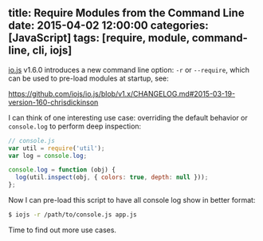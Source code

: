 title: Require Modules from the Command Line
date: 2015-04-02 12:00:00
categories: [JavaScript]
tags: [require, module, command-line, cli, iojs]
---

[io.js] v1.6.0 introduces a new command line option: `-r` or `--require`, which can be used to pre-load modules at startup, see:

https://github.com/iojs/io.js/blob/v1.x/CHANGELOG.md#2015-03-19-version-160-chrisdickinson

I can think of one interesting use case: overriding the default behavior or `console.log` to perform deep inspection:

```js
// console.js
var util = require('util');
var log = console.log;

console.log = function (obj) {
  log(util.inspect(obj, { colors: true, depth: null }));
};
```

Now I can pre-load this script to have all console log show in better format:

```sh
$ iojs -r /path/to/console.js app.js
```

Time to find out more use cases.

[io.js]: https://iojs.org/
